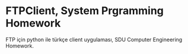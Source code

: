 # FTPClient, System Prgramming Homework
FTP için python ile türkçe client uygulaması, SDU Computer Engineering Homework. 
